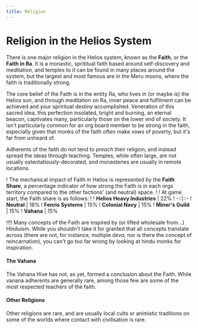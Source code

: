 ```yaml
---
title: Religion
---
```


# Religion in the Helios System

There is one major religion in the Helios system, known as the **Faith**, or the **Faith in Ra**. It is a monastic, sprititual faith based around self-discovery and meditation, and temples to it can be found in many places around the system, but the largest and most famous are in the Meru moons, where the faith is traditionally strong.

The core belief of the Faith is in the entity Ra, who lives in (or maybe _is_) the Helios sun, and through meditation on Ra, inner peace and fulfilment can be achieved and your spriritual destiny accomplished. Veneration of this sacred idea, this perfection insolated, bright and burning, an eternal beacon, captivates many, particularly those on the lower end of society. It isn't particularly common for an org board member to be strong in the faith, especially given that monks of the faith often make vows of poverty, but it's far from unheard of.

Adherents of the faith do not tend to _preach_ their religion, and instead spread the ideas through teaching. Temples, while often large, are not usually ostentatiously-decorated, and monasteries are usually in remote locations.

! The mechanical impact of Faith in Helios is represented by the **Faith Share**, a percentage indicator of how strong the Faith is in each orgs territory compared to the other factions' (and neutral) space.
!
! At game start, the Faith share is as follows: 
! 
! **Helios Heavy Industries** | 22%
! -::|::-
! **Neutral** | 18%
! **Fenris Systems** | 15%
! **Colonial Navy** | 15%
! **Miner's Guild** | 15%
! **Vahana** | 15%

!!!! Many concepts of the Faith are inspired by (or lifted wholesale from...) Hinduism. While you shouldn't take it for granted that all concepts translate across (there are not, for instance, multiple _deva_, nor is there the concept of reincarnation), you can't go too far wrong by looking at hindu monks for inspiration.

#### The Vahana

The Vahana Hive has not, as yet, formed a conclusion about the Faith. While vanana adherents are generally rare, among those few are some of the most respected teachers of the faith.

#### Other Religions

Other religions are rare, and are usually local cults or animistic traditions on some of the worlds where contact with civilisation is rare.